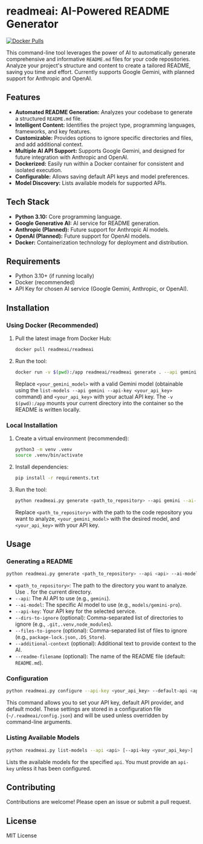 # readmeai: AI-Powered README Generator

[![Docker Pulls](https://img.shields.io/docker/pulls/readmeai/readmeai)](https://hub.docker.com/r/readmeai/readmeai)

This command-line tool leverages the power of AI to automatically generate comprehensive and informative `README.md` files for your code repositories. Analyze your project's structure and content to create a tailored README, saving you time and effort.  Currently supports Google Gemini, with planned support for Anthropic and OpenAI.

## Features

* **Automated README Generation:** Analyzes your codebase to generate a structured `README.md` file.
* **Intelligent Content:** Identifies the project type, programming languages, frameworks, and key features.
* **Customizable:** Provides options to ignore specific directories and files, and add additional context.
* **Multiple AI API Support:** Supports Google Gemini, and designed for future integration with Anthropic and OpenAI.
* **Dockerized:** Easily run within a Docker container for consistent and isolated execution.
* **Configurable:** Allows saving default API keys and model preferences.
* **Model Discovery:** Lists available models for supported APIs.

## Tech Stack

* **Python 3.10:** Core programming language.
* **Google Generative AI:** AI service for README generation.
* **Anthropic (Planned):** Future support for Anthropic AI models.
* **OpenAI (Planned):** Future support for OpenAI models.
* **Docker:** Containerization technology for deployment and distribution.

## Requirements

* Python 3.10+ (if running locally)
* Docker (recommended)
* API Key for chosen AI service (Google Gemini, Anthropic, or OpenAI).

## Installation

### Using Docker (Recommended)

1.  Pull the latest image from Docker Hub:

    ```bash
    docker pull readmeai/readmeai
    ```

2.  Run the tool:

    ```bash
    docker run -v $(pwd):/app readmeai/readmeai generate . --api gemini --ai-model <your_gemini_model> --api-key <your_api_key>
    ```
    Replace `<your_gemini_model>` with a valid Gemini model (obtainable using the `list-models --api gemini --api-key <your_api_key>` command)  and `<your_api_key>` with your actual API key. The `-v $(pwd):/app` mounts your current directory into the container so the README is written locally.

### Local Installation

1.  Create a virtual environment (recommended):

    ```bash
    python3 -m venv .venv
    source .venv/bin/activate
    ```

2.  Install dependencies:

    ```bash
    pip install -r requirements.txt
    ```

3.  Run the tool:

    ```bash
    python readmeai.py generate <path_to_repository> --api gemini --ai-model <your_gemini_model> --api-key <your_api_key>
    ```
    Replace `<path_to_repository>` with the path to the code repository you want to analyze, `<your_gemini_model>` with the desired model, and `<your_api_key>` with your API key.


## Usage


### Generating a README

```bash
python readmeai.py generate <path_to_repository> --api <api> --ai-model <ai_model> --api-key <api_key> [options]
```

*   `<path_to_repository>`: The path to the directory you want to analyze.  Use `.` for the current directory.
*   `--api`:  The AI API to use (e.g., `gemini`).
*   `--ai-model`:  The specific AI model to use (e.g., `models/gemini-pro`).
*   `--api-key`: Your API key for the selected service.
*   `--dirs-to-ignore` (optional): Comma-separated list of directories to ignore (e.g., `.git,.venv,node_modules`).
*   `--files-to-ignore` (optional): Comma-separated list of files to ignore (e.g., `package-lock.json,.DS_Store`).
*   `--additional-context` (optional): Additional text to provide context to the AI.
*   `--readme-filename` (optional): The name of the README file (default: `README.md`).



### Configuration

```bash
python readmeai.py configure --api-key <your_api_key> --default-api <api> --default-model <ai_model> 
```

This command allows you to set your API key, default API provider, and default model. These settings are stored in a configuration file (`~/.readmeai/config.json`) and will be used unless overridden by command-line arguments.

### Listing Available Models

```bash
python readmeai.py list-models --api <api> [--api-key <your_api_key>]
```
Lists the available models for the specified `api`.  You must provide an `api-key` unless it has been configured.

## Contributing

Contributions are welcome! Please open an issue or submit a pull request.

## License

MIT License